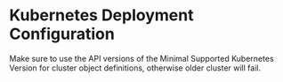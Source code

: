 # Kubernetes Deployment Configuration

Make sure to use the API versions of the Minimal Supported Kubernetes Version
for cluster object definitions, otherwise older cluster will fail.
